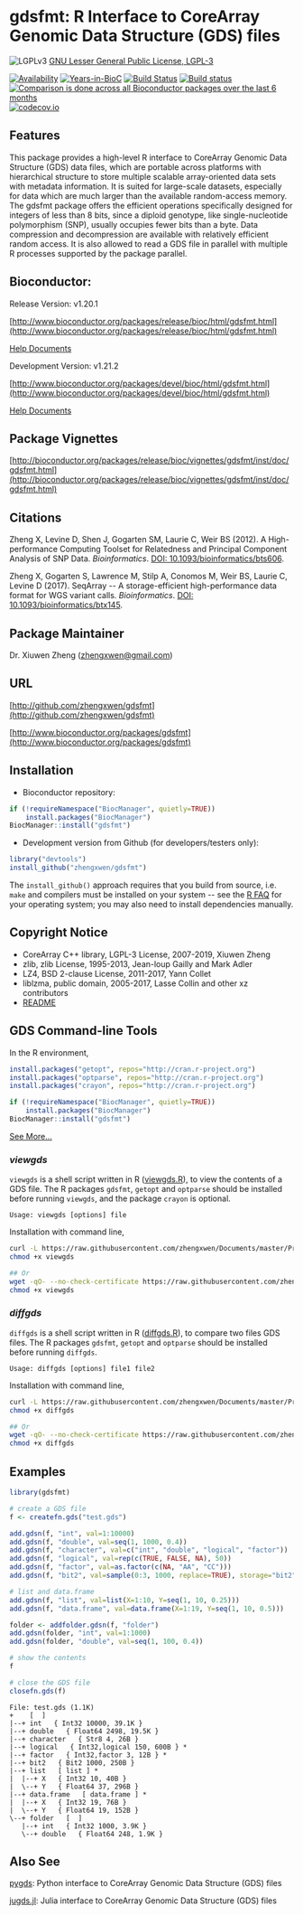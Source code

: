 gdsfmt: R Interface to CoreArray Genomic Data Structure (GDS) files
===

![LGPLv3](http://www.gnu.org/graphics/lgplv3-88x31.png)
[GNU Lesser General Public License, LGPL-3](https://www.gnu.org/licenses/lgpl.html)

[![Availability](http://www.bioconductor.org/shields/availability/release/gdsfmt.svg)](http://www.bioconductor.org/packages/release/bioc/html/gdsfmt.html)
[![Years-in-BioC](http://www.bioconductor.org/shields/years-in-bioc/gdsfmt.svg)](http://www.bioconductor.org/packages/release/bioc/html/gdsfmt.html)
[![Build Status](https://travis-ci.org/zhengxwen/gdsfmt.png)](https://travis-ci.org/zhengxwen/gdsfmt)
[![Build status](https://ci.appveyor.com/api/projects/status/6ussam0n65o32r0j?svg=true)](https://ci.appveyor.com/project/zhengxwen/gdsfmt)
[![Comparison is done across all Bioconductor packages over the last 6 months](http://www.bioconductor.org/shields/downloads/gdsfmt.svg)](http://www.bioconductor.org/packages/release/bioc/html/gdsfmt.html)
[![codecov.io](https://codecov.io/github/zhengxwen/gdsfmt/coverage.svg?branch=master)](https://codecov.io/github/zhengxwen/gdsfmt?branch=master)


## Features

This package provides a high-level R interface to CoreArray Genomic Data Structure (GDS) data files, which are portable across platforms with hierarchical structure to store multiple scalable array-oriented data sets with metadata information. It is suited for large-scale datasets, especially for data which are much larger than the available random-access memory. The gdsfmt package offers the efficient operations specifically designed for integers of less than 8 bits, since a diploid genotype, like single-nucleotide polymorphism (SNP), usually occupies fewer bits than a byte. Data compression and decompression are available with relatively efficient random access. It is also allowed to read a GDS file in parallel with multiple R processes supported by the package parallel.


## Bioconductor:

Release Version: v1.20.1

[http://www.bioconductor.org/packages/release/bioc/html/gdsfmt.html](http://www.bioconductor.org/packages/release/bioc/html/gdsfmt.html)

[Help Documents](http://zhengxwen.github.io/gdsfmt/release/help/00Index.html)

Development Version: v1.21.2

[http://www.bioconductor.org/packages/devel/bioc/html/gdsfmt.html](http://www.bioconductor.org/packages/devel/bioc/html/gdsfmt.html)

[Help Documents](http://zhengxwen.github.io/gdsfmt/devel/help/00Index.html)


## Package Vignettes

[http://bioconductor.org/packages/release/bioc/vignettes/gdsfmt/inst/doc/gdsfmt.html](http://bioconductor.org/packages/release/bioc/vignettes/gdsfmt/inst/doc/gdsfmt.html)


## Citations

Zheng X, Levine D, Shen J, Gogarten SM, Laurie C, Weir BS (2012). A High-performance Computing Toolset for Relatedness and Principal Component Analysis of SNP Data. *Bioinformatics*. [DOI: 10.1093/bioinformatics/bts606](http://dx.doi.org/10.1093/bioinformatics/bts606).

Zheng X, Gogarten S, Lawrence M, Stilp A, Conomos M, Weir BS, Laurie C, Levine D (2017). SeqArray -- A storage-efficient high-performance data format for WGS variant calls. *Bioinformatics*. [DOI: 10.1093/bioinformatics/btx145](http://dx.doi.org/10.1093/bioinformatics/btx145).


## Package Maintainer

Dr. Xiuwen Zheng ([zhengxwen@gmail.com](zhengxwen@gmail.com))


## URL

[http://github.com/zhengxwen/gdsfmt](http://github.com/zhengxwen/gdsfmt)

[http://www.bioconductor.org/packages/gdsfmt](http://www.bioconductor.org/packages/gdsfmt)


## Installation

* Bioconductor repository:
```R
if (!requireNamespace("BiocManager", quietly=TRUE))
    install.packages("BiocManager")
BiocManager::install("gdsfmt")
```

* Development version from Github (for developers/testers only):
```R
library("devtools")
install_github("zhengxwen/gdsfmt")
```
The `install_github()` approach requires that you build from source, i.e. `make` and compilers must be installed on your system -- see the [R FAQ](http://cran.r-project.org/faqs.html) for your operating system; you may also need to install dependencies manually.


## Copyright Notice

* CoreArray C++ library, LGPL-3 License, 2007-2019, Xiuwen Zheng
* zlib, zlib License, 1995-2013, Jean-loup Gailly and Mark Adler
* LZ4, BSD 2-clause License, 2011-2017, Yann Collet
* liblzma, public domain, 2005-2017, Lasse Collin and other xz contributors
* [README](./inst/COPYRIGHTS)


## GDS Command-line Tools

In the R environment,
```R
install.packages("getopt", repos="http://cran.r-project.org")
install.packages("optparse", repos="http://cran.r-project.org")
install.packages("crayon", repos="http://cran.r-project.org")

if (!requireNamespace("BiocManager", quietly=TRUE))
    install.packages("BiocManager")
BiocManager::install("gdsfmt")
```

[See More...](https://github.com/zhengxwen/Documents/tree/master/Program)

### *viewgds*

`viewgds` is a shell script written in R ([viewgds.R](https://github.com/zhengxwen/Documents/blob/master/Program/viewgds.R)), to view the contents of a GDS file. The R packages `gdsfmt`, `getopt` and `optparse` should be installed before running `viewgds`, and the package `crayon` is optional.

```
Usage: viewgds [options] file
```

Installation with command line,
```sh
curl -L https://raw.githubusercontent.com/zhengxwen/Documents/master/Program/viewgds.R > viewgds
chmod +x viewgds

## Or
wget -qO- --no-check-certificate https://raw.githubusercontent.com/zhengxwen/Documents/master/Program/viewgds.R > viewgds
chmod +x viewgds
```


### *diffgds*

`diffgds` is a shell script written in R ([diffgds.R](https://github.com/zhengxwen/Documents/blob/master/Program/diffgds.R)), to compare two files GDS files. The R packages `gdsfmt`, `getopt` and `optparse` should be installed before running `diffgds`.

```
Usage: diffgds [options] file1 file2
```

Installation with command line,
```sh
curl -L https://raw.githubusercontent.com/zhengxwen/Documents/master/Program/diffgds.R > diffgds
chmod +x diffgds

## Or
wget -qO- --no-check-certificate https://raw.githubusercontent.com/zhengxwen/Documents/master/Program/diffgds.R > diffgds
chmod +x diffgds
```


## Examples

```R
library(gdsfmt)

# create a GDS file
f <- createfn.gds("test.gds")

add.gdsn(f, "int", val=1:10000)
add.gdsn(f, "double", val=seq(1, 1000, 0.4))
add.gdsn(f, "character", val=c("int", "double", "logical", "factor"))
add.gdsn(f, "logical", val=rep(c(TRUE, FALSE, NA), 50))
add.gdsn(f, "factor", val=as.factor(c(NA, "AA", "CC")))
add.gdsn(f, "bit2", val=sample(0:3, 1000, replace=TRUE), storage="bit2")

# list and data.frame
add.gdsn(f, "list", val=list(X=1:10, Y=seq(1, 10, 0.25)))
add.gdsn(f, "data.frame", val=data.frame(X=1:19, Y=seq(1, 10, 0.5)))

folder <- addfolder.gdsn(f, "folder")
add.gdsn(folder, "int", val=1:1000)
add.gdsn(folder, "double", val=seq(1, 100, 0.4))

# show the contents
f

# close the GDS file
closefn.gds(f)
```

```
File: test.gds (1.1K)
+    [  ]
|--+ int   { Int32 10000, 39.1K }
|--+ double   { Float64 2498, 19.5K }
|--+ character   { Str8 4, 26B }
|--+ logical   { Int32,logical 150, 600B } *
|--+ factor   { Int32,factor 3, 12B } *
|--+ bit2   { Bit2 1000, 250B }
|--+ list   [ list ] *
|  |--+ X   { Int32 10, 40B }
|  \--+ Y   { Float64 37, 296B }
|--+ data.frame   [ data.frame ] *
|  |--+ X   { Int32 19, 76B }
|  \--+ Y   { Float64 19, 152B }
\--+ folder   [  ]
   |--+ int   { Int32 1000, 3.9K }
   \--+ double   { Float64 248, 1.9K }
```


## Also See

[pygds](https://github.com/CoreArray/pygds): Python interface to CoreArray Genomic Data Structure (GDS) files

[jugds.jl](https://github.com/CoreArray/jugds.jl): Julia interface to CoreArray Genomic Data Structure (GDS) files
